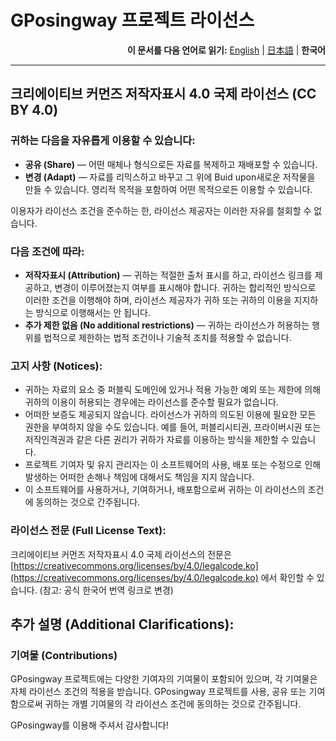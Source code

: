 # GPosingway 프로젝트 라이선스

<div align="right">
  <b>이 문서를 다음 언어로 읽기:</b>
  <a href="./license.md">English</a> | 
  <a href="./license.ja.md">日本語</a> | 
  <b>한국어</b> 
</div>

---

## 크리에이티브 커먼즈 저작자표시 4.0 국제 라이선스 (CC BY 4.0)

### 귀하는 다음을 자유롭게 이용할 수 있습니다:

- **공유 (Share)** — 어떤 매체나 형식으로든 자료를 복제하고 재배포할 수 있습니다.
- **변경 (Adapt)** — 자료를 리믹스하고 바꾸고 그 위에 Buid upon새로운 저작물을 만들 수 있습니다. 영리적 목적을 포함하여 어떤 목적으로든 이용할 수 있습니다.

이용자가 라이선스 조건을 준수하는 한, 라이선스 제공자는 이러한 자유를 철회할 수 없습니다.

### 다음 조건에 따라:

- **저작자표시 (Attribution)** — 귀하는 적절한 출처 표시를 하고, 라이선스 링크를 제공하고, 변경이 이루어졌는지 여부를 표시해야 합니다. 귀하는 합리적인 방식으로 이러한 조건을 이행해야 하며, 라이선스 제공자가 귀하 또는 귀하의 이용을 지지하는 방식으로 이행해서는 안 됩니다.
- **추가 제한 없음 (No additional restrictions)** — 귀하는 라이선스가 허용하는 행위를 법적으로 제한하는 법적 조건이나 기술적 조치를 적용할 수 없습니다.

### 고지 사항 (Notices):

- 귀하는 자료의 요소 중 퍼블릭 도메인에 있거나 적용 가능한 예외 또는 제한에 의해 귀하의 이용이 허용되는 경우에는 라이선스를 준수할 필요가 없습니다.
- 어떠한 보증도 제공되지 않습니다. 라이선스가 귀하의 의도된 이용에 필요한 모든 권한을 부여하지 않을 수도 있습니다. 예를 들어, 퍼블리시티권, 프라이버시권 또는 저작인격권과 같은 다른 권리가 귀하가 자료를 이용하는 방식을 제한할 수 있습니다.
- 프로젝트 기여자 및 유지 관리자는 이 소프트웨어의 사용, 배포 또는 수정으로 인해 발생하는 어떠한 손해나 책임에 대해서도 책임을 지지 않습니다.
- 이 소프트웨어를 사용하거나, 기여하거나, 배포함으로써 귀하는 이 라이선스의 조건에 동의하는 것으로 간주됩니다.

### 라이선스 전문 (Full License Text):

크리에이티브 커먼즈 저작자표시 4.0 국제 라이선스의 전문은 [https://creativecommons.org/licenses/by/4.0/legalcode.ko](https://creativecommons.org/licenses/by/4.0/legalcode.ko) 에서 확인할 수 있습니다. (참고: 공식 한국어 번역 링크로 변경)

## 추가 설명 (Additional Clarifications):

### 기여물 (Contributions)

GPosingway 프로젝트에는 다양한 기여자의 기여물이 포함되어 있으며, 각 기여물은 자체 라이선스 조건의 적용을 받습니다. GPosingway 프로젝트를 사용, 공유 또는 기여함으로써 귀하는 개별 기여물의 각 라이선스 조건에 동의하는 것으로 간주됩니다.

GPosingway를 이용해 주셔서 감사합니다!
